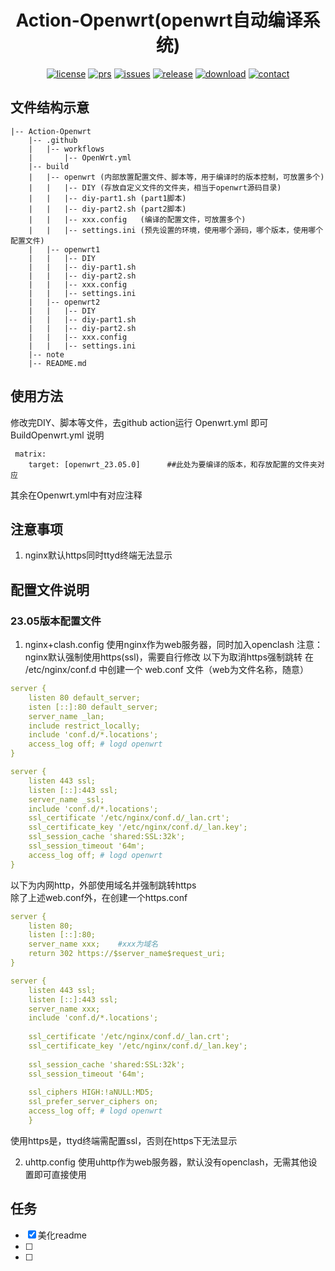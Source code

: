 [license]: /LICENSE
[license-badge]: https://img.shields.io/github/license/jerrykuku/luci-theme-argon?style=flat-square&a=1
[prs]: https://github.com/jerrykuku/luci-theme-argon/pulls
[prs-badge]: https://img.shields.io/badge/PRs-welcome-brightgreen.svg?style=flat-square
[issues]: https://github.com/jerrykuku/luci-theme-argon/issues/new
[issues-badge]: https://img.shields.io/badge/Issues-welcome-brightgreen.svg?style=flat-square
[release]: https://github.com/jerrykuku/luci-theme-argon/releases
[release-badge]: https://img.shields.io/github/v/release/jerrykuku/luci-theme-argon?style=flat-square
[download]: https://github.com/jerrykuku/luci-theme-argon/releases
[download-badge]: https://img.shields.io/github/downloads/jerrykuku/luci-theme-argon/total?style=flat-square
[contact]: https://t.me/jerryk6
[contact-badge]: https://img.shields.io/badge/Contact-telegram-blue?style=flat-square
[zh-cn-link]: /README_ZH.md
[en-us-release-log]: /RELEASE.md
[zh-cn-release-log]: /RELEASE_ZH.md
[config-link]: https://github.com/jerrykuku/luci-app-argon-config/releases
[lede]: https://github.com/coolsnowwolf/lede
[official]: https://github.com/openwrt/openwrt
[immortalwrt]: https://github.com/immortalwrt/immortalwrt



<div align="center">

# Action-Openwrt(openwrt自动编译系统) 

[![license][license-badge]][license]
[![prs][prs-badge]][prs]
[![issues][issues-badge]][issues]
[![release][release-badge]][release]
[![download][download-badge]][download]
[![contact][contact-badge]][contact]

</div>

## 文件结构示意
```
|-- Action-Openwrt
    |-- .github
    |   |-- workflows
    |       |-- OpenWrt.yml
    |-- build
    |   |-- openwrt (内部放置配置文件、脚本等，用于编译时的版本控制，可放置多个)
    |   |   |-- DIY (存放自定义文件的文件夹，相当于openwrt源码目录)
    |   |   |-- diy-part1.sh (part1脚本)
    |   |   |-- diy-part2.sh (part2脚本)
    |   |   |-- xxx.config   (编译的配置文件，可放置多个)
    |   |   |-- settings.ini (预先设置的环境，使用哪个源码，哪个版本，使用哪个配置文件)
    |   |-- openwrt1
    |   |   |-- DIY
    |   |   |-- diy-part1.sh
    |   |   |-- diy-part2.sh
    |   |   |-- xxx.config
    |   |   |-- settings.ini
    |   |-- openwrt2
    |   |   |-- DIY
    |   |   |-- diy-part1.sh
    |   |   |-- diy-part2.sh
    |   |   |-- xxx.config
    |   |   |-- settings.ini
    |-- note
    |-- README.md
```

## 使用方法
修改完DIY、脚本等文件，去github action运行 Openwrt.yml 即可
BuildOpenwrt.yml 说明
```
 matrix:
    target: [openwrt_23.05.0]      ##此处为要编译的版本，和存放配置的文件夹对应
```
其余在Openwrt.yml中有对应注释

## 注意事项
1. nginx默认https同时ttyd终端无法显示

## 配置文件说明
### 23.05版本配置文件
1. nginx+clash.config
使用nginx作为web服务器，同时加入openclash
注意：nginx默认强制使用https(ssl)，需要自行修改
以下为取消https强制跳转
在 /etc/nginx/conf.d 中创建一个 web.conf 文件（web为文件名称，随意）
```yaml
server {
    listen 80 default_server;
    isten [::]:80 default_server;
    server_name _lan;
    include restrict_locally;
    include 'conf.d/*.locations';
    access_log off; # logd openwrt
}    

server {
    listen 443 ssl;
    listen [::]:443 ssl;
    server_name _ssl;
    include 'conf.d/*.locations';
    ssl_certificate '/etc/nginx/conf.d/_lan.crt';
    ssl_certificate_key '/etc/nginx/conf.d/_lan.key';
    ssl_session_cache 'shared:SSL:32k';
    ssl_session_timeout '64m';
    access_log off; # logd openwrt
}
```
以下为内网http，外部使用域名并强制跳转https  
除了上述web.conf外，在创建一个https.conf
```yaml
server {
    listen 80;
    listen [::]:80;
    server_name xxx;    #xxx为域名
    return 302 https://$server_name$request_uri;
}

server {
    listen 443 ssl;
    listen [::]:443 ssl;
    server_name xxx;
    include 'conf.d/*.locations';
   
    ssl_certificate '/etc/nginx/conf.d/_lan.crt';
    ssl_certificate_key '/etc/nginx/conf.d/_lan.key';
    
    ssl_session_cache 'shared:SSL:32k';
    ssl_session_timeout '64m';
    
    ssl_ciphers HIGH:!aNULL:MD5;
    ssl_prefer_server_ciphers on;
    access_log off; # logd openwrt
    }
```
使用https是，ttyd终端需配置ssl，否则在https下无法显示

2. uhttp.config
使用uhttp作为web服务器，默认没有openclash，无需其他设置即可直接使用

## 任务
- [x] 美化readme
- [ ] 
- [ ] 



<!-- <style>
    hr:nth-of-type(1) {
        border-width: 10px 0 0 0 !important;
    }
</style> -->
